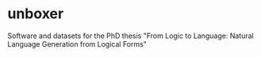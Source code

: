 # unboxer
Software and datasets for the PhD thesis "From Logic to Language: Natural Language Generation from Logical Forms"
